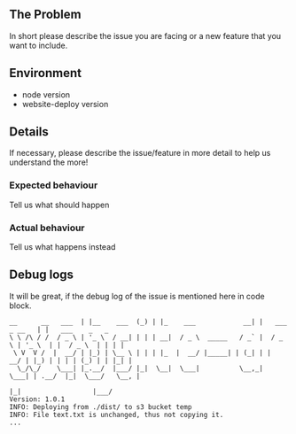## The Problem

In short please describe the issue you are facing or a new feature that you want to include.

## Environment

- node version
- website-deploy version

## Details

If necessary, please describe the issue/feature in more detail to help us understand the more!

### Expected behaviour

Tell us what should happen

### Actual behaviour

Tell us what happens instead

## Debug logs

It will be great, if the debug log of the issue is mentioned here in code block.

```console
__      __   ___  | |__    ___  (_) | |_    ___            __| |   ___   _ __   | |   ___    _   _
\ \ /\ / /  / _ \ | '_ \  / __| | | | __|  / _ \  _____   / _` |  / _ \ | '_ \  | |  / _ \  | | | |
 \ V  V /  |  __/ | |_) | \__ \ | | | |_  |  __/ |_____| | (_| | |  __/ | |_) | | | | (_) | | |_| |
  \_/\_/    \___| |_.__/  |___/ |_|  \__|  \___|          \__,_|  \___| | .__/  |_|  \___/   \__, |
                                                                        |_|                  |___/
Version: 1.0.1
INFO: Deploying from ./dist/ to s3 bucket temp
INFO: File text.txt is unchanged, thus not copying it.
...
```
